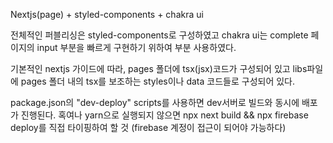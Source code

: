 Nextjs(page) + styled-components + chakra ui

전체적인 퍼블리싱은 styled-components로 구성하였고 chakra ui는 complete 페이지의 input 부분을 빠르게 구현하기 위하여 부분 사용하였다.

기본적인 nextjs 가이드에 따라, pages 폴더에 tsx(jsx)코드가 구성되어 있고 libs파일에 pages 폴더 내의 tsx를 보조하는 styles이나 data 코드들로 구성되어 있다.

package.json의 "dev-deploy" scripts를 사용하면 dev서버로 빌드와 동시에 배포가 진행된다.
혹여나 yarn으로 실행되지 않으면 npx next build && npx firebase deploy를 직접 타이핑하여 할 것
(firebase 계정이 접근이 되어야 가능하다)
